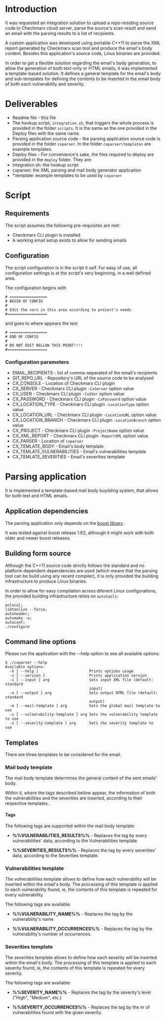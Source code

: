 # Introduction
It was requested an integration solution to upload a repo-residing source code to Chechmarx cloud server, parse the source's scan result and send an email with the parsing results to a list of recipients.

A custom application was developed using portable C++11 to parse the XML report generated by Checkmarx scan tool and produce the email's body content. Besides this application's source code, Linux binaries are provided.

In order to get a flexible solution regarding the email's body generation, to allow the generation of both text-only or HTML emails, it was implemented a template-based solution. It defines a general template for the email's body and sub-templates for defining the contents to be inserted in the email body of both each vulnerability and severity.

# Deliverables
- Readme file - this file
- The hookup script, `integration.sh`, that triggers the whole process is provided in the folder `scripts`. It is the same as the one provided in the Deploy files with the same name.
- Parsing application source code - the parsing application source code is provided in the folder `cxparser`. In the folder `cxparser\templates` are example templates.
- Deploy files - For convenience's sake, the files required to deploy are provided in the `deploy` folder. They are:
 - integration.sh: the hookup script
 - cxparser: the XML parsing and mail body generator application
 - \*.template: example templates to be used by `cxparser`
 
# Script
## Requirements
The script assumes the following pre-requisites are met:

- Checkmarx CLI plugin is installed
- A working email setup exists to allow for sending emails

## Configuration
The script configuration is in the script it self. For easy of use, all configuration settings is at the script's very beginning, in a well defined area.

The configuration begins with

	# =================
	# BEGIN OF CONFIG
	#
	# Edit the vars in this area according to project's needs
	#==================

and goes to where appears the text

	# =================
	# END OF CONFIG
	#
	# DO NOT EDIT BELLOW THIS POINT!!!!
	#==================

### Configuration parameters
- EMAIL\_RECIPIENTS - list of comma-separated of the email's recipients
- GIT\_REPO\_URL - Repository's URL of the source code to be analysed
- CX\_CONSOLE - Location of Checkmarx CLI plugin
- CX\_SERVER - Checkmarx CLI plugin `-CxServer` option value
- CX\_USER - Checkmarx CLI plugin `-CxUSer` option value
- CX\_PASSWORD - Checkmarx CLI plugin `-CxPassword` option value
- CX\_LOCATION\_TYPE - Checkmarx CLI plugin `-LocationType` option value
- CX\_LOCATION\_URL - Checkmarx CLI plugin `-LocationURL` option value
- CX\_LOCATION\_BRANCH - Checkmarx CLI plugin `-LocationBranch` option value
- CX\_PROJECT - Checkmarx CLI plugin `-ProjectName` option value
- CX\_XML\_REPORT - Checkmarx CLI plugin `-ReportXML` option value
- CX\_PARSER - Location of `cxparser` 
- CX\_TEMLATE\_BODY - Email's body template
- CX\_TEMLATE\_VULNERABILITIES - Email's vulnerabilities template
- CX\_TEMLATE\_SEVERITIES - Email's severities template

# Parsing application

It is implemented a template-based mail body buyilding system, that allows for both text and HTML emails.
 
## Application dependencies

The parsing application only depends on the [boost library](http://www.boost.org/).

It was tested against boost release 1.62, although it might work with both older and newer boost releases.

## Building form source

Although the C++11 source code strictly follows the standard and no platform dependent dependencies are used (which means that the parsing tool can be build using any recent compiler), it is only provided the building infrastructure to produce Linux binaries.

In order to allow for easy compilation across diferent Linux configurations, the provided building infrastructure relies on `autotools`:

    aclocal;
    libtoolize --force;
    autoheader;
    automake -a;
    autoconf;
    ./configure


## Command line options
Please run the application with the --help option to see all available options:

    $ ./cxparser --help
    Available options:
	  -h [ --help ]                       Prints options usage
	  -v [ --version ]                    Prints application version
	  -i [ --input ] arg                  Sets input XML file (default: standard
	                                      input)
	  -o [ --output ] arg                 Sets output HTML file (default: standard
	                                      output)
	  -m [ --mail-template ] arg          Sets the global mail template to use
	  -u [ --vulnerability-template ] arg Sets the vulnerability template to use
	  -s [ --severity-template ] arg      Sets the severity template to use


## Templates
There are three templates to be considered for the email.

### Mail body template

The mail body template determines the general content of the sent emails' body.

Within it, where the tags described bellow appear, the information of both the vulnerabilities and the severities are inserted, according to their respective templates.

#### Tags
The following tags are supported within the mail body template:

- **%%VULNERABILITIES_RESULTS%%** -  Replaces the tag by every vulnerabilities' data, according to the Vulnerabilities template.

- **%%SEVERITIES_RESULTS%%** -  Replaces the tag by every severities' data, according to the Severities template.

### Vulnerabilities template
The vulnerabilities template allows to define how each vulnerability will be inserted within the email's body. The processing of this template is applied to each vulnerability found, ie, the contents of this template is repeated for every vulnerability. 

The following tags are available:

- **%%VULNERABILITY_NAME%%** - Replaces the tag by the vulnerability's name 

- **%%VULNERABILITY_OCCURRENCES%%** - Replaces the tag by the vulnerability's number of occurrences.


### Severities template
The severities template allows to define how each severity will be inserted within the email's body. The processing of this template is applied to each severity found, ie, the contents of this template is repeated for every severity.

The following tags are available:

- **%%SEVERITY_NAME%%** - Replaces the tag by the severity's level ("High", "Medium", etc.)

- **%%SEVERITY_OCCURRENCES%%** - Replaces the tag by the nr of vulnerabilities found with the given severity.
